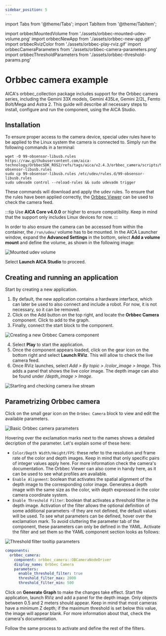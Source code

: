 ```yaml
---
sidebar_position: 5
---
```


import Tabs from '@theme/Tabs';
import TabItem from '@theme/TabItem';

import orbbecMountedVolume from './assets/orbbec-mounted-udev-volume.png'
import orbbecNewApp from './assets/orbbec-new-app.gif'
import orbbecRvizColor from './assets/orbbec-play-rviz.gif'
import orbbecCameraParameters from './assets/orbbec-camera-parameters.png'
import orbbecThresholdParameters from './assets/orbbec-threshold-params.png'


# Orbbec camera example

AICA's orbbec_collection package includes support for the Orbbec camera series, including the
Gemini 33X models, Gemini 435Le, Gemini 2/2L, Femto Bolt/Mega and Astra 2. This guide will describe all
necessary steps to install, configure and run the component, using the AICA Studio.  

## Installation

To ensure proper access to the camera device, special udev rules have to be applied to the Linux system
the camera is connected to. Simply run the following commands in a terminal: 

```shell
wget -O 99-obsensor-libusb.rules https://raw.githubusercontent.com/aica-technology/OrbbecSDK_ROS2/refs/tags/aica/v2.4.3/orbbec_camera/scripts/99-obsensor-libusb.rules
sudo cp 99-obsensor-libusb.rules /etc/udev/rules.d/99-obsensor-libusb.rules
sudo udevadm control --reload-rules && sudo udevadm trigger

```

These commands will download and apply the udev rules. To ensure that the rules have been applied
correctly, the [Orbbec Viewer](https://github.com/orbbec/OrbbecSDK/releases) can be used to check 
the camera feed.

:::tip
Use **AICA Core v4.0.0** or higher to ensure compatibility. Keep in mind that the support only includes
Linux devices for now.
:::

In order to also ensure the camera can be accessed from within the container, the `/run/udev/` volume
has to be mounted. In the AICA Launcher window, expand the **Advanced Settings** in the bottom, select
**Add a volume mount** and define the volume, as shown in the following image:

<div class="text--center">
  <img src={orbbecMountedVolume} alt="Mounted udev volume" />
</div>

Select **Launch AICA Studio** to proceed. 

## Creating and running an application

Start by creating a new application. 

1. By default, the new application contains a hardware interface, which can later be used to also
connect and include a robot. For now, it is not necessary, so it can be removed. 
2. Click on the Add button on the top right, and locate the **Orbbec Camera** component. Click to add
to the graph. 
3. Finally, connect the start block to the component.

<div class="text--center">
  <img src={orbbecNewApp} alt="Creating a new Orbbec Camera component" />
</div>

4. Select **Play** to start the application. 
5. Once the component appears loaded, click on the gear icon on the bottom right and select
**Launch RViz**. This will allow to check the live camera feed. 
6. Once RViz launches, select _Add > By topic > /color_image > Image_. This adds a panel that shows the
live color image. The depth image can also be found under _/depth_image > Image_.

<div class="text--center">
  <img src={orbbecRvizColor} alt="Starting and checking camera live stream" />
</div>

## Parametrizing Orbbec camera

Click on the small gear icon on the `Orbbec Camera` block to view and edit the available parameters.

<div class="text--center">
  <img src={orbbecCameraParameters} alt="Basic Orbbec camera parameters" />
</div>

Hovering over the exclamation marks next to the names shows a detailed decription of the parameter. 
Let's explain some of these here:

- `Color/Depth Width/Height/FPS`: these refer to the resolution and frame rate of the color and depth
images. Keep in mind that only specific pairs of integer values apply here. For more information 
check the camera's documentation. The Orbbec Viewer can also come in handy here, as it can be used 
to see what profiles are available.
- `Enable Alignment`: boolean that activates the spatial alignment of the depth image to the
corresponding color image. Generates a depth image with the same size as the color, with depth
expressed in the color camera coordinate system. 
- `Enable Threshold Filter`: boolean that activates a threshold filter in the depth image. Activation
of the filter allows the optional definition of some additional parameters -if they are not defined, the
default values will be used. To see what parameters can be defined, hover over the exclamation mark. To 
avoid cluttering the parameter tab of the component, these parameters can only be defined in the YAML.
Activate the filter and set them so the YAML component section looks as follows:

<div class="text--center">
  <img src={orbbecThresholdParameters} alt="Threshold filter tooltip parameters" />
</div>


```yaml
components:
  orbbec_camera:
    component: orbbec_camera::OBCameraNodeDriver
    display_name: Orbbec Camera
    parameters:
      enable_threshold_filter: true
      threshold_filter_max: 2000
      threshold_filter_min: 500
```

Click on **Generate Graph** to make the changes take effect. Start the application, launch RViz and add
a panel for the depth image. Only objects between 0.5 and 2 meters should appear. Keep in mind that most
cameras have a minimum Z depth; if the maximum threshold is set below this value, the image will appear
blank. For more information about that, check the camera's documentation. 

Follow the same process to activate and define the rest of the filters.  